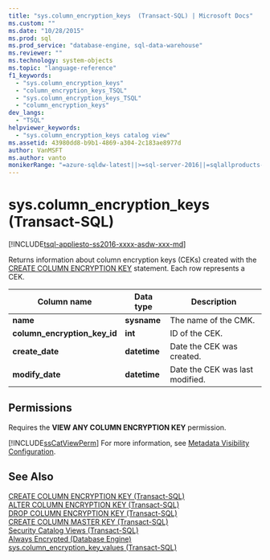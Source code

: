```yaml
---
title: "sys.column_encryption_keys  (Transact-SQL) | Microsoft Docs"
ms.custom: ""
ms.date: "10/28/2015"
ms.prod: sql
ms.prod_service: "database-engine, sql-data-warehouse"
ms.reviewer: ""
ms.technology: system-objects
ms.topic: "language-reference"
f1_keywords: 
  - "sys.column_encryption_keys"
  - "column_encryption_keys_TSQL"
  - "sys.column_encryption_keys_TSQL"
  - "column_encryption_keys"
dev_langs: 
  - "TSQL"
helpviewer_keywords: 
  - "sys.column_encryption_keys catalog view"
ms.assetid: 43980dd8-b9b1-4869-a304-2c183ae8977d
author: VanMSFT
ms.author: vanto
monikerRange: "=azure-sqldw-latest||>=sql-server-2016||=sqlallproducts-allversions||>=sql-server-linux-2017||=azuresqldb-mi-current"
---
```

# sys.column_encryption_keys  (Transact-SQL)
[!INCLUDE[tsql-appliesto-ss2016-xxxx-asdw-xxx-md](../../includes/tsql-appliesto-ss2016-xxxx-asdw-xxx-md.md)]

  Returns information about column encryption keys (CEKs) created with the [CREATE COLUMN ENCRYPTION KEY](../../t-sql/statements/create-column-encryption-key-transact-sql.md) statement. Each row represents a CEK.  
  
|Column name|Data type|Description|  
|-----------------|---------------|-----------------|  
|**name**|**sysname**|The name of the CMK.|  
|**column_encryption_key_id**|**int**|ID of the CEK.|  
|**create_date**|**datetime**|Date the CEK was created.|  
|**modify_date**|**datetime**|Date the CEK was last modified.|  
  
## Permissions  
 Requires the **VIEW ANY COLUMN ENCRYPTION KEY** permission.  
  
 [!INCLUDE[ssCatViewPerm](../../includes/sscatviewperm-md.md)] For more information, see [Metadata Visibility Configuration](../../relational-databases/security/metadata-visibility-configuration.md).  
  
## See Also  
 [CREATE COLUMN ENCRYPTION KEY &#40;Transact-SQL&#41;](../../t-sql/statements/create-column-encryption-key-transact-sql.md)   
 [ALTER COLUMN ENCRYPTION KEY &#40;Transact-SQL&#41;](../../t-sql/statements/alter-column-encryption-key-transact-sql.md)   
 [DROP COLUMN ENCRYPTION KEY &#40;Transact-SQL&#41;](../../t-sql/statements/drop-column-encryption-key-transact-sql.md)   
 [CREATE COLUMN MASTER KEY &#40;Transact-SQL&#41;](../../t-sql/statements/create-column-master-key-transact-sql.md)   
 [Security Catalog Views &#40;Transact-SQL&#41;](../../relational-databases/system-catalog-views/security-catalog-views-transact-sql.md)   
 [Always Encrypted &#40;Database Engine&#41;](../../relational-databases/security/encryption/always-encrypted-database-engine.md)   
 [sys.column_encryption_key_values &#40;Transact-SQL&#41;](../../relational-databases/system-catalog-views/sys-column-encryption-key-values-transact-sql.md)  
  
  
